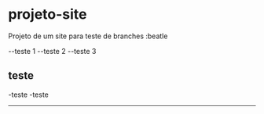 # projeto-site
 Projeto de um site para teste de branches
:beatle

--teste 1
--teste 2 --teste 3

## teste

-teste
-teste

---